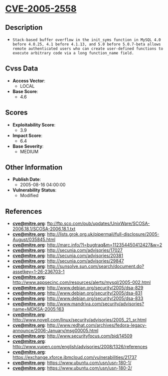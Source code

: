 
# [CVE-2005-2558](ftp://ftp.sco.com/pub/updates/UnixWare/SCOSA-2006.18.1/SCOSA-2006.18.1.txt)

## Description

- `Stack-based buffer overflow in the init_syms function in MySQL 4.0 before 4.0.25, 4.1 before 4.1.13, and 5.0 before 5.0.7-beta allows remote authenticated users who can create user-defined functions to execute arbitrary code via a long function_name field.`

## Cvss Data

- **Access Vector**:
  - LOCAL
- **Base Score**:
  - 4.6

## Scores

- **Exploitability Score**:
  - 3.9
- **Impact Score**:
  - 6.4
- **Base Severity**:
  - MEDIUM

## Other Information

- **Publish Date**:
  - 2005-08-16 04:00:00
- **Vulnerability Status**:
  - Modified

## References

- **cve@mitre.org**: ftp://ftp.sco.com/pub/updates/UnixWare/SCOSA-2006.18.1/SCOSA-2006.18.1.txt
- **cve@mitre.org**: http://lists.grok.org.uk/pipermail/full-disclosure/2005-August/035845.html
- **cve@mitre.org**: http://marc.info/?l=bugtraq&m=112354450412427&w=2
- **cve@mitre.org**: http://secunia.com/advisories/17027
- **cve@mitre.org**: http://secunia.com/advisories/20381
- **cve@mitre.org**: http://secunia.com/advisories/29847
- **cve@mitre.org**: http://sunsolve.sun.com/search/document.do?assetkey=1-26-236703-1
- **cve@mitre.org**: http://www.appsecinc.com/resources/alerts/mysql/2005-002.html
- **cve@mitre.org**: http://www.debian.org/security/2005/dsa-829
- **cve@mitre.org**: http://www.debian.org/security/2005/dsa-831
- **cve@mitre.org**: http://www.debian.org/security/2005/dsa-833
- **cve@mitre.org**: http://www.mandriva.com/security/advisories?name=MDKSA-2005:163
- **cve@mitre.org**: http://www.novell.com/linux/security/advisories/2005_21_sr.html
- **cve@mitre.org**: http://www.redhat.com/archives/fedora-legacy-announce/2006-January/msg00005.html
- **cve@mitre.org**: http://www.securityfocus.com/bid/14509
- **cve@mitre.org**: http://www.vupen.com/english/advisories/2008/1326/references
- **cve@mitre.org**: https://exchange.xforce.ibmcloud.com/vulnerabilities/21737
- **cve@mitre.org**: https://www.ubuntu.com/usn/usn-180-1/
- **cve@mitre.org**: https://www.ubuntu.com/usn/usn-180-2/
